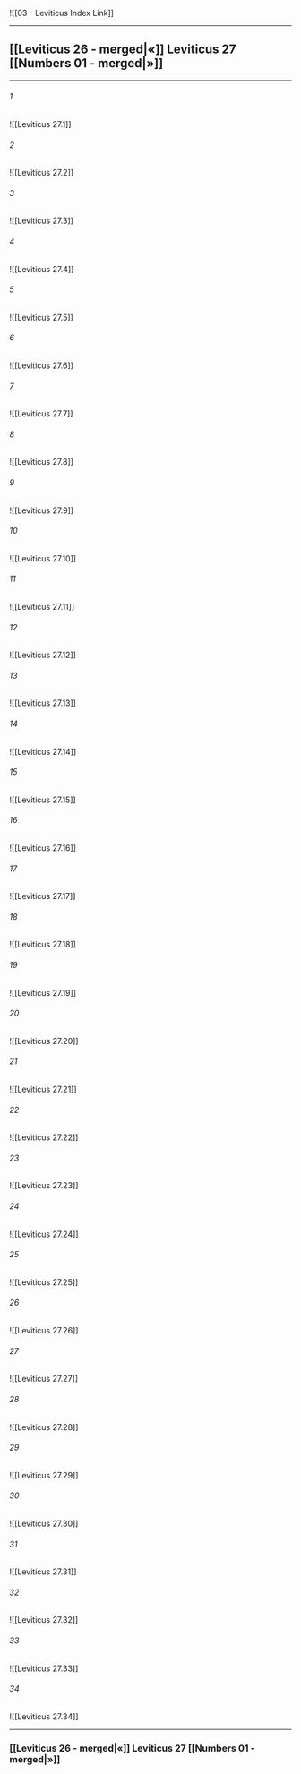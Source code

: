![[03 - Leviticus Index Link]]

---
##  [[Leviticus 26 - merged|«]] Leviticus 27 [[Numbers 01 - merged|»]]

---

###### 1
![[Leviticus 27.1]] 

###### 2
![[Leviticus 27.2]] 

###### 3
![[Leviticus 27.3]] 

###### 4
![[Leviticus 27.4]]

###### 5 
![[Leviticus 27.5]] 

###### 6
![[Leviticus 27.6]] 

###### 7
![[Leviticus 27.7]] 

###### 8
![[Leviticus 27.8]] 

###### 9
![[Leviticus 27.9]] 

###### 10
![[Leviticus 27.10]] 

###### 11
![[Leviticus 27.11]] 

###### 12
![[Leviticus 27.12]]

###### 13
![[Leviticus 27.13]] 

###### 14
![[Leviticus 27.14]] 

###### 15
![[Leviticus 27.15]]

###### 16
![[Leviticus 27.16]] 

###### 17
![[Leviticus 27.17]]

###### 18
![[Leviticus 27.18]] 

###### 19
![[Leviticus 27.19]] 

###### 20
![[Leviticus 27.20]]

###### 21
![[Leviticus 27.21]] 

###### 22
![[Leviticus 27.22]] 

###### 23
![[Leviticus 27.23]]

###### 24
![[Leviticus 27.24]] 

###### 25
![[Leviticus 27.25]]

###### 26
![[Leviticus 27.26]] 

###### 27
![[Leviticus 27.27]] 

###### 28
![[Leviticus 27.28]]

###### 29
![[Leviticus 27.29]] 

###### 30
![[Leviticus 27.30]] 

###### 31
![[Leviticus 27.31]] 

###### 32
![[Leviticus 27.32]] 

###### 33
![[Leviticus 27.33]]

###### 34
![[Leviticus 27.34]] 


---
###  [[Leviticus 26 - merged|«]] Leviticus 27 [[Numbers 01 - merged|»]]